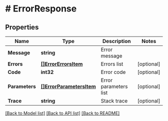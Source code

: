 # # ErrorResponse


## Properties 


Name | Type | Description | Notes
------------ | ------------- | ------------- | -------------
**Message**| **string** | Error message  |
**Errors**| [**[]ErrorErrorsItem**](ErrorErrorsItem.md) | Errors list  | [optional]
**Code**| **int32** | Error code  | [optional]
**Parameters**| [**[]ErrorParametersItem**](ErrorParametersItem.md) | Error parameters list  | [optional]
**Trace**| **string** | Stack trace  | [optional]


[[Back to Model list]](../../README.md#models) [[Back to API list]](../../README.md#endpoints) [[Back to README]](../../README.md)


